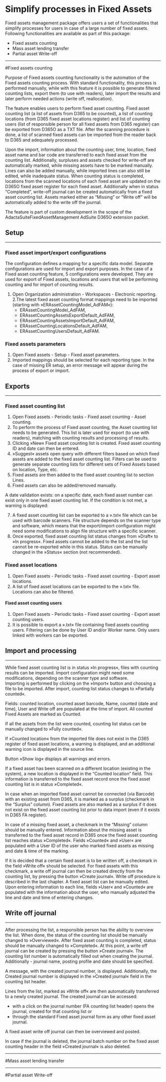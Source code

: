 # Simplify processes in Fixed Assets

Fixed assets management package offers users a set of functionalities that simplify processes for users in case of a large number of fixed assets. Following functionalities are available as part of this package: 
- Fixed assets counting
- Mass asset lending transfer
- Partial asset Write-off

-----

#Fixed assets counting

Purpose of Fixed assets counting functionality is the automation of the Fixed assets counting process. With standard functionality, this process is performed manually, while with this feature it is possible to generate filtered counting lists, export them (to use with readers), later import the results and later perform needed actions (write off, reallocation).

The feature enables users to perform fixed asset counting. Fixed asset counting list (a list of assets from D365 to be counted), a list of counting locations (from D365 fixed asset locations register) and list of counting users (list of responsible person for all fixed assets from D365 register) can be exported from D365O as a TXT file. After the scanning procedure is done, a list of scanned fixed assets can be imported from the reader back to D365 and adequately processed.

Upon the import, information about the counting user, time, location, fixed asset name and bar code are transferred to each fixed asset from the counting list. Additionally, surpluses and assets checked for write-off are automatically marked, while missing assets have to be marked manually. Lines can also be added manually, while imported lines can also still be edited, while inadequate status. When counting status is completed, locations from the scanned locations of each fixed asset are updated on the D365O fixed asset register for each fixed asset. Additionally when in status “Completed”, write-off journal can be created automatically from a fixed asset counting list. Assets marked either as “Missing” or “Write off” will be automatically added to the write off the journal.


The feature is part of custom development in the scope of the AdactaSuiteFixedAssetManagement AdSuite D365O extension packet.

## **Setup**
---

### Fixed asset import/export configurations

The configuration defines a mapping for a specific data model. Separate configurations are used for import and export purposes. In the case of a Fixed asset counting feature, 5 configurations were developed. They are used for export of Fixed assets, locations and users that will be performing counting and for import of counting results.  

1. Open Organization administration - Workspaces - Electronic reporting.
2.The latest fixed asset counting format mappings need to be imported (starting with »ERAssetCountingModel_AdFAM«):
   - ERAssetCountingModel_AdFAM,
   - ERAssetCountingAssetsExportDefault_AdFAM,
   - ERAssetCountingAssetsImportDefault_AdFAM,
   - ERAssetCountingLocationsDefault_AdFAM,
   - ERAssetCountingUsersDefault_AdFAM.

### Fixed assets parameters

1. Open Fixed assets - Setup - Fixed asset parameters.
2. Imported mappings should be selected for each reporting type. In the case of missing ER setup, an error message will appear during the process of export or import. 

## **Exports**
---

### Fixed asset counting list

1. Open Fixed assets - Periodic tasks - Fixed asset counting - Asset counting.
2. To perform the process of Fixed asset counting, the Asset counting list needs to be generated. This list is later used for export (to use with readers), matching with counting results and processing of results. 
3. Clicking »New« Fixed asset counting list is created. Fixed asset counting ID and date can then be entered.
4. »Suggest« assets open query with different filters based on which fixed assets are added to the fixed asset counting list. Filters can be used to generate separate counting lists for different sets of Fixed Assets based on location, Type, etc.
5. Fixed assets are then added to the fixed asset counting list to section Lines.
6. Fixed assets can also be added/removed manually.<br>

A date validation exists: on a specific date, each fixed asset number can exist only in one fixed asset counting list. If the condition is not met, a warning is displayed:
 
7. A fixed asset counting list can be exported to a ».txt« file which can be used with barcode scanners. File structure depends on the scanner type and software, which means that the export/import configuration might need some modifications to align file structure with a specific scanner. 
8. Once exported, fixed asset counting list status changes from »Draft« to »In progress«. Fixed assets cannot be added to the list and the list cannot be re-exported while in this status. Status can be manually changed in the »Status« section (not recommended).
 
### Fixed asset locations

1. Open Fixed assets - Periodic tasks - Fixed asset counting - Export asset locations.
2. A list of fixed asset locations can be exported to the ».txt« file. Locations can also be filtered.
 
#### Fixed asset counting users

1. Open Fixed assets - Periodic tasks - Fixed asset counting - Export asset counting users.
2. It is possible to export a ».txt« file containing fixed assets counting users. Filtering can be done by User ID and/or Worker name. Only users linked with workers can be exported.

## **Import and processing**
---

While fixed asset counting list is in status »In progress«, files with counting results can be imported. Import configuration might need some modifications, depending on the scanner type and software. <br>
Importing is performed by clicking on the »Import« button and choosing a file to be imported. After import, counting list status changes to »Partially counted«. 

Fields: counted location, counted asset barcode, Name, counted (date and time), User and Write off are populated at the time of import. All counted Fixed Assets are marked as Counted.
 
If all the assets from the list were counted, counting list status can be manually changed to »Fully counted«.
 
If »Counted location« from the imported file does not exist in the D365 register of fixed asset locations, a warning is displayed, and an additional warning icon is displayed in the source line.
 
Button »Show log« displays all warnings and errors.
 
If a fixed asset has been scanned on a different location (existing in the system), a new location is displayed in the “Counted location” field. This information is transferred to the fixed asset record once the fixed asset counting list is in status »Completed«.
 
In case when an imported fixed asset cannot be connected (via Barcode) with an existing asset from D365, it is marked as a surplus (checkmark in the “Surplus” column). Fixed assets are also marked as a surplus if it does not exist on the fixed asset counting list prior to data import (even if it exists in D365 FA register).
 
In case of a missing fixed asset, a checkmark in the “Missing” column should be manually entered. Information about the missing asset is transferred to the fixed asset record in D365 once the fixed asset counting list reaches status »Completed«. Fields »Counted« and »User« are populated with a User ID of the user who marked fixed assets as missing and date & time of the marking.

If it is decided that a certain fixed asset is to be written off, a checkmark in the field »Write off« should be selected. For fixed assets with this checkmark, a write off journal can then be created directly from the counting list, by pressing the button »Create journal«. Write off procedure is described in the last chapter.
A fixed asset list can be manually edited. Upon entering information to each line, fields »User« and »Counted« are populated with the information about the user, who manually adjusted the line and date and time of entering changes.
 
## **Write off journal**
---

After processing the list, a responsible person has the ability to overview the list. When done, the status of the counting list should be manually changed to »Overviewed«. After fixed asset counting is completed, status should be manually changed to »Completed«. At this point, a write off journal can be created by pressing the button »Create journal«. The counting list number is automatically filled out when creating the journal. Additionally - journal name, posting profile and date should be specified. 

A message, with the created journal number, is displayed. Additionally, the Created journal number is displayed in the »Created journal« field in the counting list header.

 Lines from the list, marked as »Write off« are then automatically transferred to a newly created journal. The created journal can be accessed:
   - with a click on the journal number (FA counting list header) opens the journal, created for that counting list or
   -  through the standard Fixed asset journal form as any other fixed asset journal.

A fixed asset write off journal can then be overviewed and posted.

 
In case if the journal is deleted, the journal batch number on the fixed asset counting header in the field »Created journal« is also deleted.

-----

#Mass asset lending transfer


-----

#Partial asset Write-off